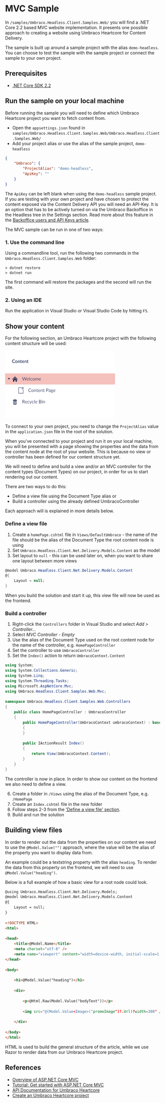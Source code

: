 # MVC Sample

In `/samples/Umbraco.Headless.Client.Samples.Web/` you will find a .NET Core 2.2 based MVC website implementation. It presents one possible approach to creating a website using Umbraco Heartcore for Content Delivery.

The sample is built up around a sample project with the alias `demo-headless`. You can choose to test the sample with the sample project or connect the sample to your own project.

## Prerequisites

- [.NET Core SDK 2.2](https://dotnet.microsoft.com/download/dotnet-core/2.2)

## Run the sample on your local machine

Before running the sample you will need to define which Umbraco Heartcore project you want to fetch content from.

- Open the `appsettings.json` found in `samples/Umbraco.Headless.Client.Samples.Web/Umbraco.Headless.Client.Samples.Web/`
- Add your project alias or use the alias of the sample project, `demo-headless`

```json
{
    "Umbraco": {
        "ProjectAlias": "demo-headless",
        "ApiKey": ""
    }
}
```

The `ApiKey` can be left blank when using the `demo-headless` sample project. If you are testing with your own project and have chosen to protect the content exposed via the Content Delivery API you will need an API-Key. It is an option that has to be actively turned on via the Umbraco Backoffice in the Headless tree in the Settings section. Read more about this feature in the [Backoffice users and API Keys article](../../../Getting-Started-Cloud/Backoffice-Users-and-API-Keys).

The MVC sample can be run in one of two ways:

### 1. Use the command line

Using a commandline tool, run the following two commands in the `Umbraco.Headless.Client.Samples.Web` folder:

```
> dotnet restore
> dotnet run
```

The first command will restore the packages and the second will run the site.

### 2. Using an IDE

Run the application in Visual Studio or Visual Studio Code by hitting `F5`.

## Show your content

For the following section, an Umbraco  Heartcore project with the following content structure will be used:

![Content structure](images/content-structure.png)

To connect to your own project, you need to change the `ProjectAlias` value in the `application.json` file in the root of the solution.

When you've connected to your project and run it on your local machine, you will be presented with a page showing the properties and the data from the content node at the root of your website. This is because no view or controller has been defined for our content structure yet.

We will need to define and build a view and/or an MVC controller for the content types (Document Types) on our project, in order for us to start rendering out our content.

There are two ways to do this: 

- Define a view file using the Document Type alias or 
- Build a controller using the already defined UmbracoController

Each approach will is explained in more details below.

### Define a view file

1. Create a `homePage.cshtml` file in `Views/DefaultUmbraco` - the name of the file should be the alias of the Document Type the root content node is using
2. Set `Umbraco.Headless.Client.Net.Delivery.Models.Content` as the model
3. Set layout to `null` - this can be used later on, when you want to share one layout between more views

```csharp
@model Umbraco.Headless.Client.Net.Delivery.Models.Content
@{
    Layout = null;
}
```

When you build the solution and start it up, this view file will now be used as the frontend.

### Build a controller

1. Right-click the `Controllers` folder in Visual Studio and select *Add > Controller...*
2. Select *MVC Controller - Empty*
3. Use the alias of the Document Type used on the root content node for the name of the controller, e.g. `HomePageController`
4. Set the controller to use `UmbracoController` 
5. Set the `Index()` action to return `UmbracoContext.Content`

```csharp
using System;
using System.Collections.Generic;
using System.Linq;
using System.Threading.Tasks;
using Microsoft.AspNetCore.Mvc;
using Umbraco.Headless.Client.Samples.Web.Mvc;

namespace Umbraco.Headless.Client.Samples.Web.Controllers
{
    public class HomePageController : UmbracoController
    {
        public HomePageController(UmbracoContext umbracoContext) : base(umbracoContext)
        {
        }

        public IActionResult Index()
        {
            return View(UmbracoContext.Content);
        }
    }
}
```

The controller is now in place. In order to show our content on the frontend we also need to define a view.

6. Create a folder in `/Views` using the alias of the Document Type, e.g. `/HomePage`
7. Create an `Index.cshtml` file in the new folder
8. Follow steps 2-3 from the ['Define a view file' section](#define-a-view-file).
9. Build and run the solution

## Building view files

In order to render out the data from the properties on our content we need to use the `@Model.Value("")` approach, where the value will be the alias of the property you want to display data from. 

An example could be a textstring property with the alias `heading`. To render the data from this property on the frontend, we will need to use `@Model.Value("heading")`.

Below is a full example of how a basic view for a root node could look.

```html
@using Umbraco.Headless.Client.Net.Delivery.Models;
@model Umbraco.Headless.Client.Net.Delivery.Models.Content
@{
    Layout = null;
}

<!DOCTYPE HTML>
<html>

<head>
    <title>@Model.Name</title>
    <meta charset="utf-8" />
    <meta name="viewport" content="width=device-width, initial-scale=1, user-scalable=no" />
</head>

<body>

    <h1>@Model.Value("heading")</h1>

    <div>

        <p>@Html.Raw(Model.Value("bodyText"))</p>

        <img src="@(Model.Value<Image>("promoImage")?.Url)?width=300" />

    </div>

</body>
</html>
```

HTML is used to build the general structure of the article, while we use Razor to render data from our Umbraco Heartcore project.

## References

- [Overview of ASP.NET Core MVC](https://docs.microsoft.com/en-us/aspnet/core/mvc/overview?view=aspnetcore-2.2)
- [Tutorial: Get started with ASP.NET Core MVC](https://docs.microsoft.com/en-gb/aspnet/core/tutorials/first-mvc-app/start-mvc?view=aspnetcore-2.2&tabs=visual-studio)
- [API Documentation for Umbraco Heartcore](../../../API-Documentation)
- [Create an Umbraco Heartcore project](../../../Getting-Started-Cloud/Creating-a-Heartcore-project)
